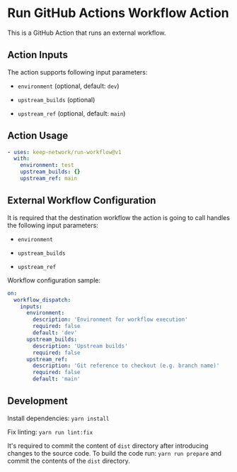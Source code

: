 # Run GitHub Actions Workflow Action

This is a GitHub Action that runs an external workflow.

## Action Inputs

The action supports following input parameters:

- `environment` (optional, default: `dev`)

- `upstream_builds` (optional)

- `upstream_ref` (optional, default: `main`)

## Action Usage

```yaml
- uses: keep-network/run-workflow@v1
  with:
    environment: test
    upstream_builds: {}
    upstream_ref: main
```

## External Workflow Configuration

It is required that the destination workflow the action is going to call handles
the following input parameters:

- `environment`

- `upstream_builds`

- `upstream_ref`

Workflow configuration sample:

```yaml
on:
  workflow_dispatch:
    inputs:
      environment:
        description: 'Environment for workflow execution'
        required: false
        default: 'dev'
      upstream_builds:
        description: 'Upstream builds'
        required: false
      upstream_ref:
        description: 'Git reference to checkout (e.g. branch name)'
        required: false
        default: 'main'
```

## Development

Install dependencies: `yarn install`

Fix linting: `yarn run lint:fix`

It's required to commit the content of `dist` directory after introducing changes
to the source code.
To build the code run: `yarn run prepare` and commit the contents
of the `dist` directory.
